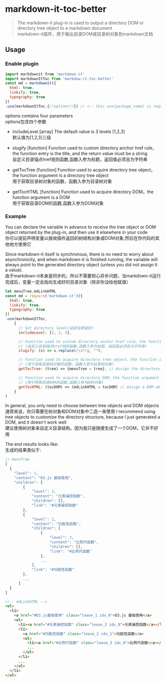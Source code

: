 # markdown-it-toc-better

> The markdown-it plug-in is used to output a directory DOM or directory tree object to a markdown document  
> markdown-it插件，用于输出目录DOM或目录树对象到markdown文档

## Usage

### Enable plugin

```js
import markdownit from 'markdown-it'
import markdownItToc from 'markdow-it-toc-better'
const md = markdownit({
  html: true,
  linkify: true,
  typography: true
})
.use(markdownItToc,{/*options*/}) // <-- this use(package_name) is required
```
options contains four parameters  
options包含四个参数
- includeLevel [array] 
  The default value is 3 levels [1,2,3]   
  默认值为[1,2,3]三级

- slugify [function] 
  Function used to custom directory anchor href rule，the function entry is the title, and the return value must be a string  
  自定义目录锚点href规则函数,函数入参为标题，返回值必须且为字符串

- getTocTree [function]
  Function used to acquire directory tree object，the function argument is a directory tree object  
  用于获取目录树对象的函数，函数入参为目录树对象

- getTocHTML [function]
  Function used to acquire directory DOM，the function argument is a DOM  
  用于获取目录DOM的函数,函数入参为DOM对象


### Example

You can declare the variable in advance to receive the tree object or DOM object returned by the plug-in, and then use it elsewhere in your code  
你可以提前声明变量以接收插件返回的树结构对象或DOM对象,然后在你代码的其他地方使用它

Since markdown-it itself is synchronous, there is no need to worry about asynchronicity, and when markdown-it is finished running, the variable will always point to the generated directory object (unless you did not assign it a value).  
由于markdown-it本身是同步的，所以不需要担心异步问题，当markdown-it运行完成后，变量一定会指向生成好的目录对象（除非你没给他赋值）


```js
let menuTree,mdLinkHTML
const md = require('markdown-it')({
  html: true,
  linkify: true,
  typography: true
})
.use(markdownItToc,
    {
      // Set directory level(设定目录级别)
      includeLevel: [1, 2, 3], 

      // Function used to custom directory anchor href rule，the function entry is the title, and the return value must be a string
      // (自定义目录锚点href规则函数,函数入参为标题，返回值必须且为字符串)
      slugify: (s) => s.replace(/\s*/g, ""), 

      // Function used to acquire directory tree object，the function argument is a directory tree object
      // (用于获取目录树对象的函数，函数入参为目录树对象)
      getTocTree: (tree) => {menuTree = tree}, // Assign the directory tree object to menuTree(将目录树对象赋值给menuTree)

      // Function used to acquire directory DOM，the function argument is a DOM
      // (用于获取目录DOM的函数,函数入参为DOM对象)
      getTocHTML: (tocDOM) => (mdLinkHTML = tocDOM) // Assign a DOM object to mdLinkHTML(将DOM对象赋值给mdLinkHTML)
    }
) 
```

In general, you only need to choose between tree objects and DOM objects  
通常来说，你只需要在树对象和DOM对象中二选一来使用
I recommend using tree objects to customize the directory structure, because I just generated a DOM, and it doesn't work well  
建议使用树对象来自定义目录结构，因为我只是随便生成了一个DOM，它并不好用

The end results looks like:  
生成的结果类似于:

```js
// menuTree
[
  {
    "level": 1,
    "content": "D3.js 基础使用",
    "children": [
        {
            "level": 2,
            "content": "元素操控函数",
            "children": [],
            "link": "#元素操控函数"
        },
        {
            "level": 2,
            "content": "功能性函数",
            "children": [
                {
                    "level": 3,
                    "content": "比例尺函数",
                    "children": [],
                    "link": "#比例尺函数"
                },
                ...
            ],
            "link": "#功能性函数"
        },
        ...
      ]
  }       
]
```
```html
<!-- mdLinkHTML -->
<ul>
  <li>
    <a href="#D3.js基础使用" class="leave_1 idx_0">D3.js 基础使用</a>
    <ul>
      <li><a href="#元素操控函数" class="leave_2 idx_0">元素操控函数</a></li>
      <li>
        <a href="#功能性函数" class="leave_2 idx_1">功能性函数</a>
        <ul>
          <li><a href="#比例尺函数" class="leave_3 idx_0">比例尺函数</a></li>
          ...
        </ul>
      </li>
      ...
    </ul>
  </li>
</ul>
```

